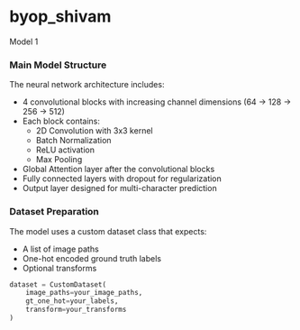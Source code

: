 # byop_shivam

Model 1

### Main Model Structure
The neural network architecture includes:
- 4 convolutional blocks with increasing channel dimensions (64 → 128 → 256 → 512)
- Each block contains:
  - 2D Convolution with 3x3 kernel
  - Batch Normalization
  - ReLU activation
  - Max Pooling
- Global Attention layer after the convolutional blocks
- Fully connected layers with dropout for regularization
- Output layer designed for multi-character prediction

### Dataset Preparation

The model uses a custom dataset class that expects:
- A list of image paths
- One-hot encoded ground truth labels
- Optional transforms

```python
dataset = CustomDataset(
    image_paths=your_image_paths,
    gt_one_hot=your_labels,
    transform=your_transforms
)
```
